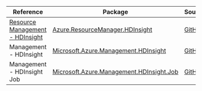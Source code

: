 | Reference | Package | Source |
|---|---|---|
|[Resource Management - HDInsight](resourcemanager.hdinsight-readme.md)|[Azure.ResourceManager.HDInsight](https://www.nuget.org/packages/Azure.ResourceManager.HDInsight)|[GitHub](https://github.com/Azure/azure-sdk-for-net/blob/main/sdk/hdinsight/Azure.ResourceManager.HDInsight)|
|Management - HDInsight|[Microsoft.Azure.Management.HDInsight](https://www.nuget.org/packages/Microsoft.Azure.Management.HDInsight)|[GitHub](https://github.com/Azure/azure-sdk-for-net)|
|Management - HDInsight Job|[Microsoft.Azure.Management.HDInsight.Job](https://www.nuget.org/packages/Microsoft.Azure.Management.HDInsight.Job)|[GitHub](https://github.com/Azure/azure-sdk-for-net)|
